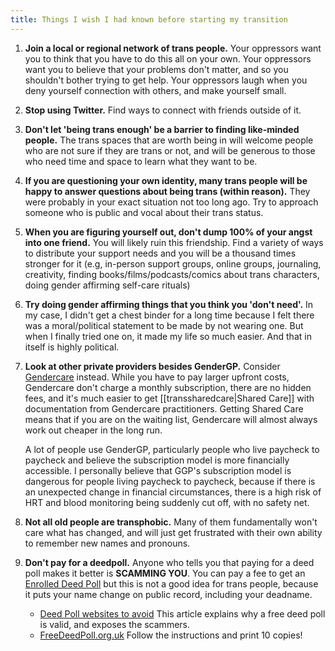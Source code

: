 ```yaml
---
title: Things I wish I had known before starting my transition
---
```

1. **Join a local or regional network of trans people.** Your oppressors want you to think that you have to do this all on your own. Your oppressors want you to believe that your problems don't matter, and so you shouldn't bother trying to get help. Your oppressors laugh when you deny yourself connection with others, and make yourself small.
2. **Stop using Twitter.** Find ways to connect with friends outside of it.
3. **Don't let 'being trans enough' be a barrier to finding like-minded people.** The trans spaces that are worth being in will welcome people who are not sure if they are trans or not, and will be generous to those who need time and space to learn what they want to be.
4. **If you are questioning your own identity, many trans people will be happy to answer questions about being trans (within reason).** They were probably in your exact situation not too long ago. Try to approach someone who is public and vocal about their trans status.
5. **When you are figuring yourself out, don't dump 100% of your angst into one friend.** You will likely ruin this friendship. Find a variety of ways to distribute your support needs and you will be a thousand times stronger for it (e.g, in-person support groups, online groups, journaling, creativity, finding books/films/podcasts/comics about trans characters, doing gender affirming self-care rituals)
6. **Try doing gender affirming things that you think you 'don't need'.** In my case, I didn't get a chest binder for a long time because I felt there was a moral/political statement to be made by not wearing one. But when I finally tried one on, it made my life so much easier. And that in itself is highly political.
7. **Look at other private providers besides GenderGP.** Consider [Gendercare](https://gendercare.co.uk/) instead. While you have to pay larger upfront costs, Gendercare don't charge a monthly subscription, there are no hidden fees, and it's much easier to get [[transsharedcare|Shared Care]] with documentation from Gendercare practitioners. Getting Shared Care means that if you are on the waiting list, Gendercare will almost always work out cheaper in the long run. 
   
   A lot of people use GenderGP, particularly people who live paycheck to paycheck and believe the subscription model is more financially accessible. I personally believe that GGP's subscription model is  dangerous for people living paycheck to paycheck, because if there is an unexpected change in financial circumstances, there is a high risk of HRT and blood monitoring being suddenly cut off, with no safety net. 

8. **Not all old people are transphobic.** Many of them fundamentally won't care what has changed, and will just get frustrated with their own ability to remember new names and pronouns.
9. **Don't pay for a deedpoll.** Anyone who tells you that paying for a deed poll makes it better is **SCAMMING YOU**. You can pay a fee to get an [Enrolled Deed Poll](https://www.gov.uk/change-name-deed-poll/enrol-a-deed-poll-with-the-courts) but this is not a good idea for trans people, because it puts your name change on public record, including your deadname. 
    - [Deed Poll websites to avoid](https://www.theguardian.com/money/2013/jun/29/deed-poll-websites-avoid) This article explains why a free deed poll is valid, and exposes the scammers.
    - [FreeDeedPoll.org.uk](https://freedeedpoll.org.uk/) Follow the instructions and print 10 copies!
